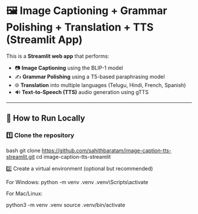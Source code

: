 # 🖼️ Image Captioning + Grammar Polishing + Translation + TTS (Streamlit App)

This is a **Streamlit web app** that performs:

- 📷 **Image Captioning** using the BLIP-1 model  
- ✍️ **Grammar Polishing** using a T5-based paraphrasing model  
- 🌐 **Translation** into multiple languages (Telugu, Hindi, French, Spanish)  
- 🔊 **Text-to-Speech (TTS)** audio generation using gTTS  

---

## 🚀 How to Run Locally

### 1️⃣ Clone the repository

bash
git clone https://github.com/sahithbaratam/image-caption-tts-streamlit.git
cd image-caption-tts-streamlit

2️⃣ Create a virtual environment (optional but recommended)

For Windows:
python -m venv .venv
.venv\Scripts\activate


For Mac/Linux:

python3 -m venv .venv
source .venv/bin/activate

